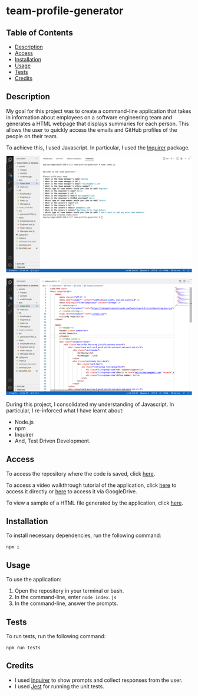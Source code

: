 # team-profile-generator

## Table of Contents

* [Description](#description)
* [Access](#access)
* [Installation](#installation)
* [Usage](#usage) 
* [Tests](#tests)
* [Credits](#credits)

## Description

My goal for this project was to create a command-line application that takes in information about employees on a software engineering team and generates a HTML webpage that displays summaries for each person. This allows the user to quickly access the emails and GitHub profiles of the people on their team.

To achieve this, I used Javascript. In particular, I used the [Inquirer](https://www.npmjs.com/package/inquirer/v/8.2.4) package.

![Screenshot of application in command line](./assets/images/screenshot-of-application-CLI.png)

![Screenshot of resulting HTML file](./assets/images/screenshot-of-application-HTML.png)

During this project, I consolidated my understanding of Javascript. In particular, I re-inforced what I have learnt about:
- Node.js
- npm
- Inquirer
- And, Test Driven Development.

## Access

To access the repository where the code is saved, click [here](https://github.com/hayleyarodgers/team-profile-generator).

To access a video walkthrough tutorial of the application, click [here](./assets/walkthrough/Team-profile-generator-demo-HRodgers.mp4) to access it directly or [here](https://drive.google.com/file/d/1a4XMTpvpapefcsnX_mVtx1mTkW8ijV64/view?usp=sharing) to access it via GoogleDrive.

To view a sample of a HTML file generated by the application, click [here](./assets/sample/index.html).

## Installation

To install necessary dependencies, run the following command:

```
npm i
```

## Usage

To use the application:
1. Open the repository in your terminal or bash.
2. In the command-line, enter ```node index.js```
3. In the command-line, answer the prompts.

## Tests

To run tests, run the following command:

```
npm run tests
```

## Credits

- I used [Inquirer](https://www.npmjs.com/package/inquirer/v/8.2.4) to show prompts and collect responses from the user.
- I used [Jest](https://www.npmjs.com/package/jest) for running the unit tests.